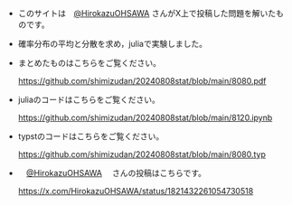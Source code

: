 - このサイトは　[@HirokazuOHSAWA](https://x.com/HirokazuOHSAWA) さんがX上で投稿した問題を解いたものです。
  
- 確率分布の平均と分散を求め，juliaで実験しました。
  
- まとめたものはこちらをご覧ください。
  
  https://github.com/shimizudan/20240808stat/blob/main/8080.pdf
- juliaのコードはこちらをご覧ください。
  
  https://github.com/shimizudan/20240808stat/blob/main/8120.ipynb
- typstのコードはこちらをご覧ください。
  
  https://github.com/shimizudan/20240808stat/blob/main/8080.typ
- 　[@HirokazuOHSAWA](https://x.com/HirokazuOHSAWA) 　さんの投稿はこちらです。
  
  https://x.com/HirokazuOHSAWA/status/1821432261054730518
